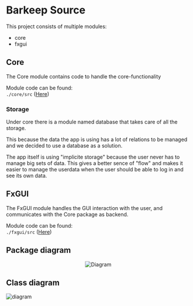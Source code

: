 # Barkeep Source

This project consists of multiple modules:

- core
- fxgui


## Core

The Core module contains code to handle the core-functionality

Module code can be found:\
`./core/src` ([Here](https://gitlab.stud.idi.ntnu.no/it1901/groups-2020/gr2011/gr2011/-/tree/master/BarKeep/core/src))

### Storage

Under core there is a module named database that takes care of all the storage.

This because the data the app is using has a lot of relations to be managed and we decided
to use a database as a solution.

The app itself is using "implicite storage" because the user never has to manage big sets of data.
This gives a better sence of "flow" and makes it easier to manage the userdata when the user should
be able to log in and see its own data.



## FxGUI

The FxGUI module handles the GUI interaction with the user,
and communicates with the Core package as backend.

Module code can be found:\
`./fxgui/src` ([Here](https://gitlab.stud.idi.ntnu.no/it1901/groups-2020/gr2011/gr2011/-/tree/master/BarKeep/fxgui/src))


## Package diagram

<p align="center"><img src="http://www.plantuml.com/plantuml/png/NP11IyGm48Nlyok6tliFH7Qn5OgmAztr8A67QNTSgh49oHG5wNytfWsowQ7CvCjxURoT5t8oVsgmD7pGbR5u-xxEOu4_e1xC9CvepSvtU5UMgFRMTX3_6ItBUrGjM-D7CMvaty42y6yw6CS5aiU_8NXZ-2uar9CFz4ozPX-vn76xeLvETNlgrhbgcyDJMfhZ5x-QUTiUswO-L94jeAhpqVJlFCYQEWIh9nabXbBxvoQTLjlxoJ-jc6aoiYQC6bYo6ZBbRICvtV5q2St_0W00" alt="Diagram"></p>

## Class diagram

![diagram](http://www.plantuml.com/plantuml/svg/xLnVRnkv4N_tfs3HXoR8QOFpOt088ibsuzOv1xPpHO421hKxabXpoGN9jULUSv-zooMtMaeZMfkLZJQt0G9RCpyEX_E7v92KFsX3bIbpVcIOuK1kRoVZgx-Uddx-aoPJJhKc9umk5CrlR_yXZeu84JG7NT0KI4ODdL4DvDUAJ4XQenjYSgAOkBi6TSzIXt3_tf0CE1XuzRf5Me3P_3nv_9dc8Oep7S8qlOUG05Ibow3froFtlulgPug1oFII5PZ-DCkixFRdTOCzEQaKzw3CZJovkNpA4bu4HdQIGvQ2NDx3VgJ9unSDIdSn5HC6rBpDI3wo6IX13TGklu92QcQaUcnPxLSwqqRHr7oj-fupaJaVdI-4L32b6gPI6Ce44mkd3DxgZ2aTHaPldTTcV5BnqEeJC0y0mkiHnpex_tYfx8_ZGwb-Vla0VvVbVWOVSpvvl7mGe12DGvHLyb0wMbdxHeJ5YY3fOoWiTdhal3VcdWcF9VC5qowXTIJLkys3yW6q7Mz0B2j2fQpkCTXhq9f9yOaAkW3LzeesrB3qAnaHFIVlY0UUqTIwRmlcL0v1FTIoGzrsm8WK5Uf1gknKf383LUdrEQGSp3cu9_3FIC1Q3jFN5ScoaCKBMQi28Q7TyBLKZaPxpBtlI1PIZaXiWSE5hd61v7b8xYW-SFCxKgu_EHbeFkBwUL2W7DkauLAxgeM0NEluZ6Sb1OGm7sZ1NAItQAaKSxRmP9yZ5fWuHgt22HZAk3xF2zu0VLXjS5rKjSDsN9gbLCmmqDlC9g-sELOkJWqpmEV0E4rbASpFKfok2gOWYo0kP7g70AOACX26KQuZOau5dV4M_MkOHOUqjlSxOdGkQMQ1GJO_Zpv_WzarfALYvd4QGltyLxdNMYsbXadnMSbxbcrvBfXGjxZbrf03m1-zZgMAql7Hnm8vAOlat--9L8j45ug9nLpH72ezxnBjXrmrLP1O1JFNi2qaBjrcwuogEu2YvldCn1k5tkwjcPUrLr_VDgkGU8oCocBqv01SOog4D7Nm90ymyzHIEKeWsJ50ZJDQ6533p3RCRCFCDinit-7CjbTm6oKv1uK7k6UwdVmq1EF52ruaEg8LCdaypp2wEnx1E7g3o4G6AqyBgvBDj2aoQhedVaVRjCe6r43uYLhig2muwqBQFTT0V9KH6uM7eDv6UCXP07uQy7o3idtZ8tAsHzPZpWCYKZK7NbemRK1PDXgKbX4RPZpJtEo35jI-L0wcCZmk4N5umHiKoJq4nsfIFEWGIKZbkwwJEylhhfc5TXU3HcuGd1EtvesBmh6Ge3_qJlI5zs3FlyN2Uth-zUxbrv2Nd-zVVZAETUTtY44MUPhpakDqRzso-G54L0Untop5-w5l-pugMCVqQenttkFIzP0Ne8U_8NpEIxpdlMKx_DNOGQ-k3dOjrFiYvtTJA0-5ylUs2nzsuIJS8pHfy4zwJnCcamh6A6V_eZFUmhPCsht1ZYJziHFw64NRjNMpWQMXFSJR8FruLyL6ZA2jxD34FX4GB39OQLzqu51ygiCsEnrqs6qEH9Du0wTFm8ZPxhkz3n_kmxiNAUvT2Cli-8HfaQoeYdXjx0hNejzJNbf69aiNIytPKYtrrUiePG7cFDkak5FMaFQBxIKWwgsc6ccgiQP6kb4uOl-w3BMQwmev6usGKNFK3zmmul5Jzi3Qwg1jtu9o_-7xPq0uv__E23wxdyePm-gSkP0fvIVKm0tBsnaI7aVZD3_KFLF7FqCCYRPNp7IXIR0-C7CYVMZN1sRYW-GTil8Tnl8kz33ozsF__iSjpgAGKyQn1S2jqVOPOCMrFtvQv_Rx5iulbssWj_Txn9V88qMiSxlauIlJ6-B6tuz0isn7HfvQUs1Fnvqjjc9bFNeyZF0d5I5znxD85ExkvZ3bDQQytgcyHfIFnIUgZSQLxpyb-5rl95IHuEeGG6ukw4ABHyXvtAbn7s7cZhno7GhCeS3ydoWmRJnsk7547iFdb0aamb-wlXdgcw6-6UgReRuPwfkXlXdgcw6-6UgReRuPwfkXlZdQFw77MRRxgVflTa9knZafZP6YbSlfKh8K9d9L8tG5cJQKdshIUmpi0YP4sn6rmNE0R4PJs-i5dG5lfU2IYen3etMGdOvrnaJc-q2uVmPpUM-liU01uLx8XInDm622cTgouCXUmunfQsfdau1JoABarC0qj4uS4ohSVLhUKQYENAnLPhGMtkPZcoYap4Ku-CR8K6KsABBeMVfSrS_5tPkKtK7giCuTOQnw2EVM1DflXOA8itn_isjvko1kXN-g8_U4VHtaDx0oPmnujeLn-k08c_4jNNvXyE3qGJ37ECWvOCwu0ONdHCFzzBZc8Odcc0XlKcLeF8b2nbNBW1roR1nw5u44aX6K-rgBb-EzZ02skTrZjXeysnMcwApcMAqzTxEVmqB2we16p1kIBY6zizwtPpA8yQSA_1qzxZ8yqL6VThTAC-MYXXdzzzimNx1L9lFBpurrz5JoCXTD8VE3tqE-tuGVxuyt5jR0RGeru2tGSHpbYs2yux0otcnqtBcL3OPzn-ZGUvlaJPDK9xLNd3_sp_wJnfUzbbUNa5RVdVHlFqr2LnIa-gvJ34qtTpmRunUjBCQpsk5KIvSpP7xOn-JjyGJMqaOgm8ybOlk_rjPolahcgvmdvu8PR6zkznt-lQc7qwBW_fkxbjlyxjlWothdleD9fKFhC4PKypQ9WGu2fSr8q9Vio3OAdpxTj-CG-tTLmrijheUVINUgqetXukS0kdyqfeZy2QBVo6HyVNhxvUfYVIg0W0nL2p0VPRqhiYBjhzYUDvN2mAf1JJa3OQQEXeqovK2Lvxl1ubOzKpBVQS3Tp49gynSjnOtSkPEET3uYi8AqD627SW1N-6c_PnnD_8un0i2hYeE6bPtPUYHcD6DFLoaKNTAY-gVOOcd8N4htJVBFd0hpvTC5oTpVLQma2r3KG4PcZ-Jw3aowF3T_8A-MnXJwtTktCsPcPLhH4waMRuiST0wbUgjhPCBCwwCpgKWk5H0cvbBbzUH9w4oMXfWbqyH8oNyW1GUgeKu3cXfIB1bdHG695_XXOHUt99Nv4OZCg_i1H5Rc_3y0)